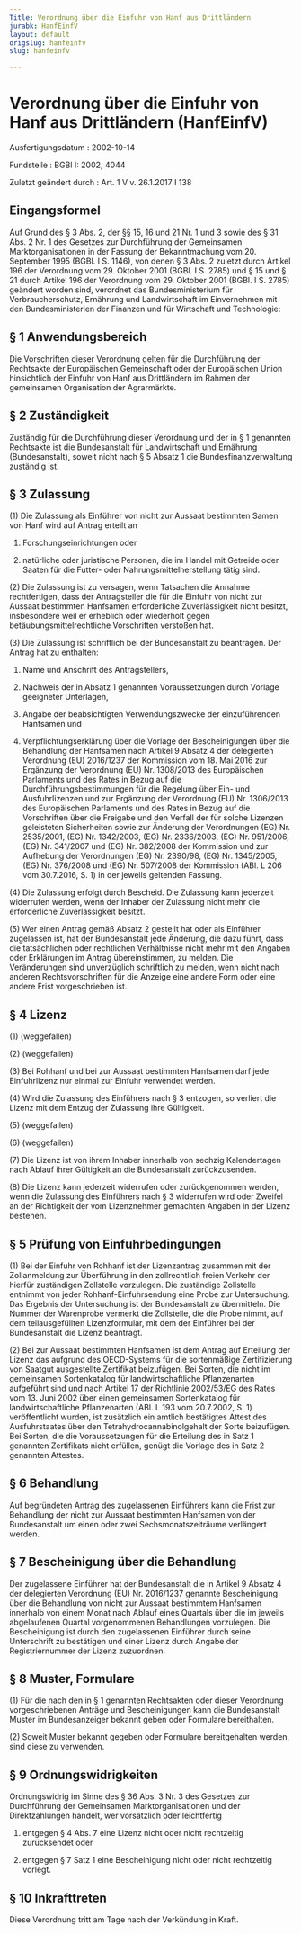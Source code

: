```yaml
---
Title: Verordnung über die Einfuhr von Hanf aus Drittländern
jurabk: HanfEinfV
layout: default
origslug: hanfeinfv
slug: hanfeinfv

---
```


# Verordnung über die Einfuhr von Hanf aus Drittländern (HanfEinfV)

Ausfertigungsdatum
:   2002-10-14

Fundstelle
:   BGBl I: 2002, 4044

Zuletzt geändert durch
:   Art. 1 V v. 26.1.2017 I 138


## Eingangsformel

Auf Grund des § 3 Abs. 2, der §§ 15, 16 und 21 Nr. 1 und 3 sowie des § 31 Abs. 2 Nr. 1 des Gesetzes zur Durchführung der Gemeinsamen Marktorganisationen in der Fassung der Bekanntmachung vom 20. September 1995 (BGBl. I S. 1146), von denen § 3 Abs. 2 zuletzt durch Artikel 196 der Verordnung vom 29. Oktober 2001 (BGBl. I S. 2785) und § 15 und § 21 durch Artikel 196 der Verordnung vom 29. Oktober 2001 (BGBl. I S. 2785) geändert worden sind, verordnet das Bundesministerium für Verbraucherschutz, Ernährung und Landwirtschaft im Einvernehmen mit den Bundesministerien der Finanzen und für Wirtschaft und Technologie:


## § 1 Anwendungsbereich

Die Vorschriften dieser Verordnung gelten für die Durchführung der Rechtsakte der Europäischen Gemeinschaft oder der Europäischen Union hinsichtlich der Einfuhr von Hanf aus Drittländern im Rahmen der gemeinsamen Organisation der Agrarmärkte.


## § 2 Zuständigkeit

Zuständig für die Durchführung dieser Verordnung und der in § 1 genannten Rechtsakte ist die Bundesanstalt für Landwirtschaft und Ernährung (Bundesanstalt), soweit nicht nach § 5 Absatz 1 die Bundesfinanzverwaltung zuständig ist.


## § 3 Zulassung

(1) Die Zulassung als Einführer von nicht zur Aussaat bestimmten Samen von Hanf wird auf Antrag erteilt an

1.  Forschungseinrichtungen oder


2.  natürliche oder juristische Personen, die im Handel mit Getreide oder Saaten für die Futter- oder Nahrungsmittelherstellung tätig sind.




(2) Die Zulassung ist zu versagen, wenn Tatsachen die Annahme rechtfertigen, dass der Antragsteller die für die Einfuhr von nicht zur Aussaat bestimmten Hanfsamen erforderliche Zuverlässigkeit nicht besitzt, insbesondere weil er erheblich oder wiederholt gegen betäubungsmittelrechtliche Vorschriften verstoßen hat.

(3) Die Zulassung ist schriftlich bei der Bundesanstalt zu beantragen. Der Antrag hat zu enthalten:

1.  Name und Anschrift des Antragstellers,


2.  Nachweis der in Absatz 1 genannten Voraussetzungen durch Vorlage geeigneter Unterlagen,


3.  Angabe der beabsichtigten Verwendungszwecke der einzuführenden Hanfsamen und


4.  Verpflichtungserklärung über die Vorlage der Bescheinigungen über die Behandlung der Hanfsamen nach Artikel 9 Absatz 4 der delegierten Verordnung (EU) 2016/1237 der Kommission vom 18. Mai 2016 zur Ergänzung der Verordnung (EU) Nr. 1308/2013 des Europäischen Parlaments und des Rates in Bezug auf die Durchführungsbestimmungen für die Regelung über Ein- und Ausfuhrlizenzen und zur Ergänzung der Verordnung (EU) Nr. 1306/2013 des Europäischen Parlaments und des Rates in Bezug auf die Vorschriften über die Freigabe und den Verfall der für solche Lizenzen geleisteten Sicherheiten sowie zur Änderung der Verordnungen (EG) Nr. 2535/2001, (EG) Nr. 1342/2003, (EG) Nr. 2336/2003, (EG) Nr. 951/2006, (EG) Nr. 341/2007 und (EG) Nr. 382/2008 der Kommission und zur Aufhebung der Verordnungen (EG) Nr. 2390/98, (EG) Nr. 1345/2005, (EG) Nr. 376/2008 und (EG) Nr. 507/2008 der Kommission (ABl. L 206 vom 30.7.2016, S. 1) in der jeweils geltenden Fassung.




(4) Die Zulassung erfolgt durch Bescheid. Die Zulassung kann jederzeit widerrufen werden, wenn der Inhaber der Zulassung nicht mehr die erforderliche Zuverlässigkeit besitzt.

(5) Wer einen Antrag gemäß Absatz 2 gestellt hat oder als Einführer zugelassen ist, hat der Bundesanstalt jede Änderung, die dazu führt, dass die tatsächlichen oder rechtlichen Verhältnisse nicht mehr mit den Angaben oder Erklärungen im Antrag übereinstimmen, zu melden. Die Veränderungen sind unverzüglich schriftlich zu melden, wenn nicht nach anderen Rechtsvorschriften für die Anzeige eine andere Form oder eine andere Frist vorgeschrieben ist.


## § 4 Lizenz

(1) (weggefallen)

(2) (weggefallen)

(3) Bei Rohhanf und bei zur Aussaat bestimmten Hanfsamen darf jede Einfuhrlizenz nur einmal zur Einfuhr verwendet werden.

(4) Wird die Zulassung des Einführers nach § 3 entzogen, so verliert die Lizenz mit dem Entzug der Zulassung ihre Gültigkeit.

(5) (weggefallen)

(6) (weggefallen)

(7) Die Lizenz ist von ihrem Inhaber innerhalb von sechzig Kalendertagen nach Ablauf ihrer Gültigkeit an die Bundesanstalt zurückzusenden.

(8) Die Lizenz kann jederzeit widerrufen oder zurückgenommen werden, wenn die Zulassung des Einführers nach § 3 widerrufen wird oder Zweifel an der Richtigkeit der vom Lizenznehmer gemachten Angaben in der Lizenz bestehen.


## § 5 Prüfung von Einfuhrbedingungen

(1) Bei der Einfuhr von Rohhanf ist der Lizenzantrag zusammen mit der Zollanmeldung zur Überführung in den zollrechtlich freien Verkehr der hierfür zuständigen Zollstelle vorzulegen. Die zuständige Zollstelle entnimmt von jeder Rohhanf-Einfuhrsendung eine Probe zur Untersuchung. Das Ergebnis der Untersuchung ist der Bundesanstalt zu übermitteln. Die Nummer der Warenprobe vermerkt die Zollstelle, die die Probe nimmt, auf dem teilausgefüllten Lizenzformular, mit dem der Einführer bei der Bundesanstalt die Lizenz beantragt.

(2) Bei zur Aussaat bestimmten Hanfsamen ist dem Antrag auf Erteilung der Lizenz das aufgrund des OECD-Systems für die sortenmäßige Zertifizierung von Saatgut ausgestellte Zertifikat beizufügen. Bei Sorten, die nicht im gemeinsamen Sortenkatalog für landwirtschaftliche Pflanzenarten aufgeführt sind und nach Artikel 17 der Richtlinie 2002/53/EG des Rates vom 13. Juni 2002 über einen gemeinsamen Sortenkatalog für landwirtschaftliche Pflanzenarten (ABl. L 193 vom 20.7.2002, S. 1) veröffentlicht wurden, ist zusätzlich ein amtlich bestätigtes Attest des Ausfuhrstaates über den Tetrahydrocannabinolgehalt der Sorte beizufügen. Bei Sorten, die die Voraussetzungen für die Erteilung des in Satz 1 genannten Zertifikats nicht erfüllen, genügt die Vorlage des in Satz 2 genannten Attestes.


## § 6 Behandlung

Auf begründeten Antrag des zugelassenen Einführers kann die Frist zur Behandlung der nicht zur Aussaat bestimmten Hanfsamen von der Bundesanstalt um einen oder zwei Sechsmonatszeiträume verlängert werden.


## § 7 Bescheinigung über die Behandlung

Der zugelassene Einführer hat der Bundesanstalt die in Artikel 9 Absatz 4 der delegierten Verordnung (EU) Nr. 2016/1237 genannte Bescheinigung über die Behandlung von nicht zur Aussaat bestimmtem Hanfsamen innerhalb von einem Monat nach Ablauf eines Quartals über die im jeweils abgelaufenen Quartal vorgenommenen Behandlungen vorzulegen. Die Bescheinigung ist durch den zugelassenen Einführer durch seine Unterschrift zu bestätigen und einer Lizenz durch Angabe der Registriernummer der Lizenz zuzuordnen.


## § 8 Muster, Formulare

(1) Für die nach den in § 1 genannten Rechtsakten oder dieser Verordnung vorgeschriebenen Anträge und Bescheinigungen kann die Bundesanstalt Muster im Bundesanzeiger bekannt geben oder Formulare bereithalten.

(2) Soweit Muster bekannt gegeben oder Formulare bereitgehalten werden, sind diese zu verwenden.


## § 9 Ordnungswidrigkeiten

Ordnungswidrig im Sinne des § 36 Abs. 3 Nr. 3 des Gesetzes zur Durchführung der Gemeinsamen Marktorganisationen und der Direktzahlungen handelt, wer vorsätzlich oder leichtfertig

1.  entgegen § 4 Abs. 7 eine Lizenz nicht oder nicht rechtzeitig zurücksendet oder


2.  entgegen § 7 Satz 1 eine Bescheinigung nicht oder nicht rechtzeitig vorlegt.





## § 10 Inkrafttreten

Diese Verordnung tritt am Tage nach der Verkündung in Kraft.

